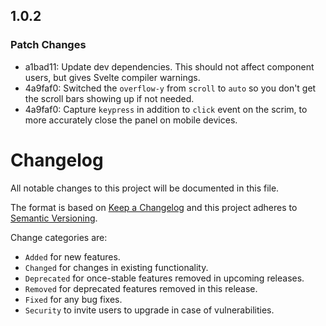 ## 1.0.2

### Patch Changes

- a1bad11: Update dev dependencies. This should not affect component users, but gives Svelte compiler warnings.
- 4a9faf0: Switched the `overflow-y` from `scroll` to `auto` so you don't get the scroll bars showing up if not needed.
- 4a9faf0: Capture `keypress` in addition to `click` event on the scrim, to more accurately close the panel on mobile devices.

# Changelog

All notable changes to this project will be documented in this file.

The format is based on [Keep a Changelog](http://keepachangelog.com/en/1.0.0/)
and this project adheres to [Semantic Versioning](http://semver.org/spec/v2.0.0.html).

Change categories are:

- `Added` for new features.
- `Changed` for changes in existing functionality.
- `Deprecated` for once-stable features removed in upcoming releases.
- `Removed` for deprecated features removed in this release.
- `Fixed` for any bug fixes.
- `Security` to invite users to upgrade in case of vulnerabilities.
